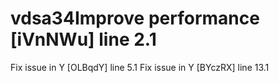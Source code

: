 # vdsa34Improve performance [iVnNWu] line 2.1
Fix issue in Y [OLBqdY] line 5.1
Fix issue in Y [BYczRX] line 13.1
